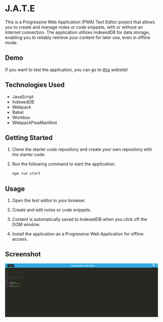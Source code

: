 # J.A.T.E

This is a Progressive Web Application (PWA) Text Editor project that allows you to create and manage notes or code snippets, with or without an internet connection. The application utilizes IndexedDB for data storage, enabling you to reliably retrieve your content for later use, even in offline mode.

## Demo

If you want to test the application, you can go to [this]() website!

## Technologies Used

- JavaScript
- IndexedDB
- Webpack
- Babel
- Workbox
- WebpackPwaManifest

## Getting Started

1. Clone the starter code repository and create your own repository with the starter code.

2. Run the following command to start the application:

   ```bash
   npm run start
   ```
## Usage

1. Open the text editor in your browser.

2. Create and edit notes or code snippets.

3. Content is automatically saved to IndexedDB when you click off the DOM window.

4. Install the application as a Progressive Web Application for offline access.

## Screenshot

![preview](./client/src/images/1.png)